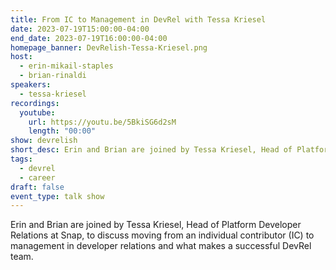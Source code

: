 ```yaml
---
title: From IC to Management in DevRel with Tessa Kriesel
date: 2023-07-19T15:00:00-04:00
end_date: 2023-07-19T16:00:00-04:00
homepage_banner: DevRelish-Tessa-Kriesel.png
host: 
  - erin-mikail-staples
  - brian-rinaldi
speakers:
  - tessa-kriesel
recordings:
  youtube:
    url: https://youtu.be/5BkiSG6d2sM
    length: "00:00"
show: devrelish
short_desc: Erin and Brian are joined by Tessa Kriesel, Head of Platform Developer Relations at Snap, to discuss moving from an individual contributor (IC) to management in developer relations and hwat makes a successful DevRel team.
tags:
  - devrel
  - career
draft: false
event_type: talk show
---
```


Erin and Brian are joined by Tessa Kriesel, Head of Platform Developer Relations at Snap, to discuss moving from an individual contributor (IC) to management in developer relations and what makes a successful DevRel team.